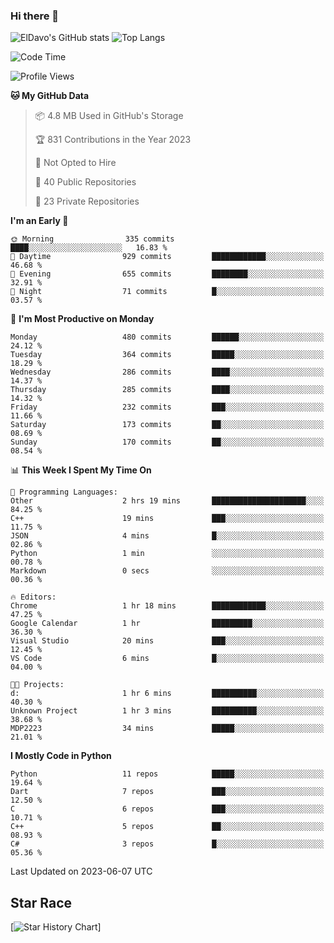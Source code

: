 ### Hi there 👋
![ElDavo's GitHub stats](https://github-readme-stats.vercel.app/api?username=ElDavoo&show_icons=true&theme=chartreuse-dark)
![Top Langs](https://github-readme-stats.vercel.app/api/top-langs/?username=ElDavoo&theme=chartreuse-dark&layout=compact)

<!--START_SECTION:waka-->
![Code Time](http://img.shields.io/badge/Code%20Time-77%20hrs%2041%20mins-blue)

![Profile Views](http://img.shields.io/badge/Profile%20Views-119-blue)

**🐱 My GitHub Data** 

> 📦 4.8 MB Used in GitHub's Storage 
 > 
> 🏆 831 Contributions in the Year 2023
 > 
> 🚫 Not Opted to Hire
 > 
> 📜 40 Public Repositories 
 > 
> 🔑 23 Private Repositories 
 > 
**I'm an Early 🐤** 

```text
🌞 Morning                335 commits         ████░░░░░░░░░░░░░░░░░░░░░   16.83 % 
🌆 Daytime                929 commits         ████████████░░░░░░░░░░░░░   46.68 % 
🌃 Evening                655 commits         ████████░░░░░░░░░░░░░░░░░   32.91 % 
🌙 Night                  71 commits          █░░░░░░░░░░░░░░░░░░░░░░░░   03.57 % 
```
📅 **I'm Most Productive on Monday** 

```text
Monday                   480 commits         ██████░░░░░░░░░░░░░░░░░░░   24.12 % 
Tuesday                  364 commits         █████░░░░░░░░░░░░░░░░░░░░   18.29 % 
Wednesday                286 commits         ████░░░░░░░░░░░░░░░░░░░░░   14.37 % 
Thursday                 285 commits         ████░░░░░░░░░░░░░░░░░░░░░   14.32 % 
Friday                   232 commits         ███░░░░░░░░░░░░░░░░░░░░░░   11.66 % 
Saturday                 173 commits         ██░░░░░░░░░░░░░░░░░░░░░░░   08.69 % 
Sunday                   170 commits         ██░░░░░░░░░░░░░░░░░░░░░░░   08.54 % 
```


📊 **This Week I Spent My Time On** 

```text
💬 Programming Languages: 
Other                    2 hrs 19 mins       █████████████████████░░░░   84.25 % 
C++                      19 mins             ███░░░░░░░░░░░░░░░░░░░░░░   11.75 % 
JSON                     4 mins              █░░░░░░░░░░░░░░░░░░░░░░░░   02.86 % 
Python                   1 min               ░░░░░░░░░░░░░░░░░░░░░░░░░   00.78 % 
Markdown                 0 secs              ░░░░░░░░░░░░░░░░░░░░░░░░░   00.36 % 

🔥 Editors: 
Chrome                   1 hr 18 mins        ████████████░░░░░░░░░░░░░   47.25 % 
Google Calendar          1 hr                █████████░░░░░░░░░░░░░░░░   36.30 % 
Visual Studio            20 mins             ███░░░░░░░░░░░░░░░░░░░░░░   12.45 % 
VS Code                  6 mins              █░░░░░░░░░░░░░░░░░░░░░░░░   04.00 % 

🐱‍💻 Projects: 
d:                       1 hr 6 mins         ██████████░░░░░░░░░░░░░░░   40.30 % 
Unknown Project          1 hr 3 mins         ██████████░░░░░░░░░░░░░░░   38.68 % 
MDP2223                  34 mins             █████░░░░░░░░░░░░░░░░░░░░   21.01 % 
```

**I Mostly Code in Python** 

```text
Python                   11 repos            █████░░░░░░░░░░░░░░░░░░░░   19.64 % 
Dart                     7 repos             ███░░░░░░░░░░░░░░░░░░░░░░   12.50 % 
C                        6 repos             ███░░░░░░░░░░░░░░░░░░░░░░   10.71 % 
C++                      5 repos             ██░░░░░░░░░░░░░░░░░░░░░░░   08.93 % 
C#                       3 repos             █░░░░░░░░░░░░░░░░░░░░░░░░   05.36 % 
```




 Last Updated on 2023-06-07 UTC
<!--END_SECTION:waka-->

## Star Race

[![Star History Chart](https://api.star-history.com/svg?repos=ElDavoo/WhatsApp-Crypt14-Crypt15-Decrypter,ElDavoo/TuringOS,EliteAndroidApps/WhatsApp-Crypt12-Decrypter,KnugiHK/Whatsapp-Chat-Exporter&type=Date)]
